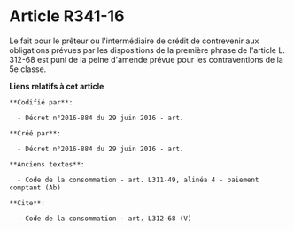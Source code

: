 # Article R341-16

Le fait pour le prêteur ou l'intermédiaire de crédit de contrevenir aux obligations prévues par les dispositions de la
première phrase de l'article L. 312-68 est puni de la peine d'amende prévue pour les contraventions de la 5e classe.

**Liens relatifs à cet article**

	**Codifié par**:

	  - Décret n°2016-884 du 29 juin 2016 - art.

	**Créé par**:

	  - Décret n°2016-884 du 29 juin 2016 - art.

	**Anciens textes**:

	  - Code de la consommation - art. L311-49, alinéa 4 - paiement comptant (Ab)

	**Cite**:

	  - Code de la consommation - art. L312-68 (V)
